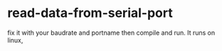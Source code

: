 # read-data-from-serial-port
fix it with your baudrate and portname then compile and run. It runs on linux,   
